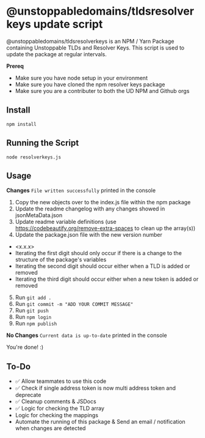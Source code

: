 # @unstoppabledomains/tldsresolverkeys update script

@unstoppabledomains/tldsresolverkeys is an NPM / Yarn Package containing Unstoppable TLDs and Resolver Keys. This script is used to update the package at regular intervals.

**Prereq**
- Make sure you have node setup in your environment
- Make sure you have cloned the npm resolver keys package
- Make sure you are a contributer to both the UD NPM and Github orgs

## Install
`npm install`

## Running the Script
`node resolverkeys.js`

## Usage  
**Changes**
`File written successfully` printed in the console

 1. Copy the new objects over to the index.js file within the npm package
 2. Update the readme changelog with any changes showed in jsonMetaData.json
 3. Update readme variable definitions (use https://codebeautify.org/remove-extra-spaces to clean up the array(s))
 4. Update the package.json file with the new version number
 - <x.x.x>
 - Iterating the first digit should only occur if there is a change to the structure of the package's variables
 - Iterating the second digit should occur either when a TLD is added or removed
 - Iterating the third digit should occur either when a new token is added or removed
 5. Run `git add .`
 6. Run `git commit -m "ADD YOUR COMMIT MESSAGE"`
 7. Run `git push`
 8. Run `npm login`
 9. Run `npm publish`

**No Changes**
`Current data is up-to-date` printed in the console

You're done! :)

## To-Do 
- ✅ Allow teammates to use this code
- ✅ Check if single address token is now multi address token and deprecate
- ✅ Cleanup comments & JSDocs 
- ✅ Logic for checking the TLD array 
- Logic for checking the mappings
- Automate the running of this package & Send an email / notification when changes are detected
